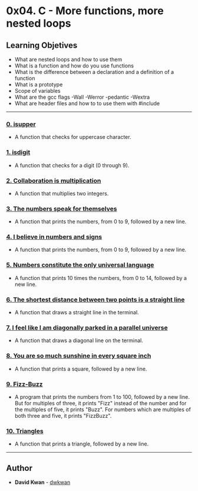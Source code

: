 # 0x04. C - More functions, more nested loops

## Learning Objetives

* What are nested loops and how to use them
* What is a function and how do you use functions
* What is the difference between a declaration and a definition of a function
* What is a prototype
* Scope of variables
* What are the gcc flags -Wall -Werror -pedantic -Wextra
* What are header files and how to to use them with #include

---

### [0. isupper](./0-isupper.c)
* A function that checks for uppercase character.


### [1. isdigit](./1-isdigit.c)
* A function that checks for a digit (0 through 9).


### [2. Collaboration is multiplication](./2-mul.c)
* A function that multiplies two integers.


### [3. The numbers speak for themselves](./3-print_numbers.c)
* A function that prints the numbers, from 0 to 9, followed by a new line.


### [4. I believe in numbers and signs](./4-print_most_numbers.c)
* A function that prints the numbers, from 0 to 9, followed by a new line.


### [5. Numbers constitute the only universal language](./5-more_numbers.c)
* A function that prints 10 times the numbers, from 0 to 14, followed by a new line.


### [6. The shortest distance between two points is a straight line](./6-print_line.c)
* A function that draws a straight line in the terminal.


### [7. I feel like I am diagonally parked in a parallel universe](./7-print_diagonal.c)
* A function that draws a diagonal line on the terminal.


### [8. You are so much sunshine in every square inch](./8-print_square.c)
* A function that prints a square, followed by a new line.


### [9. Fizz-Buzz](./9-fizz_buzz.c)
* A program that prints the numbers from 1 to 100, followed by a new line. But for multiples of three, it prints "Fizz" instead of the number and for the multiples of five, it prints "Buzz". For numbers which are multiples of both three and five, it prints "FizzBuzz".

### [10. Triangles](./10-print_triangle.c)
* A function that prints a triangle, followed by a new line.

---

## Author
* **David Kwan** - [dwkwan](https://github.com/dwkwan)